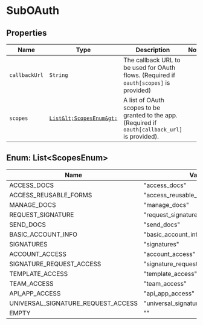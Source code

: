 

# SubOAuth



## Properties

Name | Type | Description | Notes
------------ | ------------- | ------------- | -------------
| `callbackUrl` | ```String``` |  The callback URL to be used for OAuth flows. (Required if `oauth[scopes]` is provided)  |  |
| `scopes` | [```List&lt;ScopesEnum&gt;```](#List&lt;ScopesEnum&gt;) |  A list of OAuth scopes to be granted to the app. (Required if `oauth[callback_url]` is provided).  |  |



## Enum: List&lt;ScopesEnum&gt;

Name | Value
---- | -----
| ACCESS_DOCS | &quot;access_docs&quot; |
| ACCESS_REUSABLE_FORMS | &quot;access_reusable_forms&quot; |
| MANAGE_DOCS | &quot;manage_docs&quot; |
| REQUEST_SIGNATURE | &quot;request_signature&quot; |
| SEND_DOCS | &quot;send_docs&quot; |
| BASIC_ACCOUNT_INFO | &quot;basic_account_info&quot; |
| SIGNATURES | &quot;signatures&quot; |
| ACCOUNT_ACCESS | &quot;account_access&quot; |
| SIGNATURE_REQUEST_ACCESS | &quot;signature_request_access&quot; |
| TEMPLATE_ACCESS | &quot;template_access&quot; |
| TEAM_ACCESS | &quot;team_access&quot; |
| API_APP_ACCESS | &quot;api_app_access&quot; |
| UNIVERSAL_SIGNATURE_REQUEST_ACCESS | &quot;universal_signature_request_access&quot; |
| EMPTY | &quot;&quot; |



